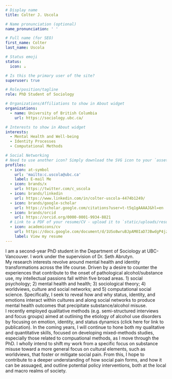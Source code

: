 ```yaml
---
# Display name
title: Colter J. Uscola

# Name pronunciation (optional)
name_pronunciation: ' '

# Full name (for SEO)
first_name: Colter
last_name: Uscola

# Status emoji
status:
  icon: ☕

# Is this the primary user of the site?
superuser: true

# Role/position/tagline
role: PhD Student of Sociology

# Organizations/Affiliations to show in About widget
organizations:
  - name: University of British Columbia
    url: https://sociology.ubc.ca/

# Interests to show in About widget
interests:
  - Mental Health and Well-being
  - Identity Processes
  - Computational Methods

# Social Networking
# Need to use another icon? Simply download the SVG icon to your `assets/media/icons/` folder.
profiles:
  - icon: at-symbol
    url: 'mailto:c.uscola@ubc.ca'
    label: E-mail Me
  - icon: brands/x
    url: https://twitter.com/c_uscola
  - icon: brands/linkedin
    url: https://www.linkedin.com/in/colter-uscola-4474b1249/
  - icon: brands/google-scholar
    url: https://scholar.google.com/citations?user=t-t5q1gAAAAJ&hl=en
  - icon: brands/orcid
    url: https://orcid.org/0000-0001-9934-8821
  # Link to a PDF of your resume/CV - upload it to `static/uploads/resume.pdf`
  - icon: academicons/cv
    url: https://docs.google.com/document/d/1USo8wruBJpAM0IaD7JBwdgP4jzww2gQM/edit?usp=sharing&ouid=117117416823450368540&rtpof=true&sd=true
    label: View my resume
---
```


I am a second-year PhD student in the Department of Sociology at UBC-Vancouver. I work under the supervision of Dr. Seth Abrutyn. <br> My research interests revolve around mental health and identity transformations across the life course. Driven by a desire to counter the experiences that contribute to the onset of pathological alcohol/substance use, my intellectual passions fall within five broad areas. 1) social psychology; 2) mental health and health; 3) sociological theory; 4) worldviews, culture and social networks; and 5) computational social science. Specifically, I seek to reveal how and why status, identity, and emotions interact within cultures and along social networks to produce mental health outcomes that precipitate substance/alcohol misuse. <br> I recently employed qualitative methods (e.g. semi-structured interviews and focus groups) aimed at outlining the etiology of alcohol use disorders by focusing on emotion, identity, and status dynamics (click here for link to publication). In the coming years, I will continue to hone both my qualitative and quantitative skills, focused on developing mixed-methods studies, especially those related to compuational methods, as I move through the PhD. I wholly intend to shift my work from a specific focus on substance misuse toward a more general focus on cultural elements, such as worldviews, that foster or mitigate social pain. From this, I hope to contribute to a deeper understanding of how social pain forms, and how it can be assuaged, and outline potential policy interventions, both at the local and macro realms of society.
